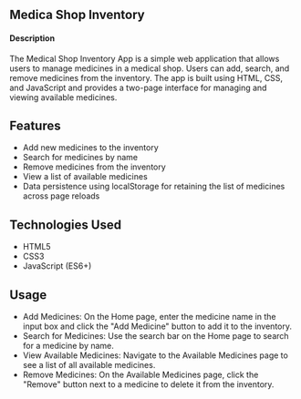## Medica Shop Inventor﻿y
 
#### Description
The Medical Shop Inventory App is a simple web application that allows users to manage medicines in a medical shop. Users can add, search, and remove medicines from the inventory. The app is built using HTML, CSS, and JavaScript and provides a two-page interface for managing and viewing available medicines.

## Features
- Add new medicines to the inventory
- Search for medicines by name
- Remove medicines from the inventory
- View a list of available medicines
- Data persistence using localStorage for retaining the list of medicines across page reloads



## Technologies Used
- HTML5
- CSS3
- JavaScript (ES6+)

## Usage
- Add Medicines: On the Home page, enter the medicine name in the input box and click the "Add Medicine" button to add it to the inventory.
- Search for Medicines: Use the search bar on the Home page to search for a medicine by name.
- View Available Medicines: Navigate to the Available Medicines page to see a list of all available medicines.
- Remove Medicines: On the Available Medicines page, click the "Remove" button next to a medicine to delete it from the inventory.

